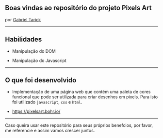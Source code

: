 ## Boas vindas ao repositório do projeto Pixels Art
por [Gabriel Tarick](https://www.linkedin.com/in/gabriel-tarick/)

---

## Habilidades

- Manipulação do DOM

- Manipulação do Javascript

---

## O que foi desenvolvido

- Implementação de uma página web que contém uma paleta de cores funcional que pode ser utilizada para criar desenhos em pixels. Para isto foi utilizado `javascript`, `css` e `html`.

- https://pixelsart.bohr.io/

---

Caso queira usar este repositório para seus próprios benefcios, por favor, me referencie e assim vamos crescer juntos.
